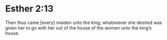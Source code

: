 # Esther 2:13

Then thus came [every] maiden unto the king; whatsoever she desired was given her to go with her out of the house of the women unto the king’s house.